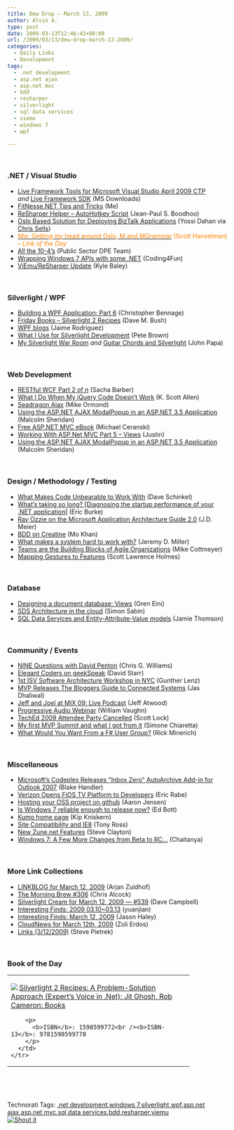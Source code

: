 ```yaml
---
title: Dew Drop – March 13, 2009
author: Alvin A.
type: post
date: 2009-03-13T12:46:43+00:00
url: /2009/03/13/dew-drop-march-13-2009/
categories:
  - Daily Links
  - Development
tags:
  - .net development
  - asp.net ajax
  - asp.net mvc
  - bdd
  - resharper
  - silverlight
  - sql data services
  - viemu
  - windows 7
  - wpf

---
```

&#160;

### .NET / Visual Studio

  * [Live Framework Tools for Microsoft Visual Studio April 2009 CTP][1] _and_&#160;[Live Framework SDK][2] (MS Downloads)
  * [FitNesse.NET Tips and Tricks][3] (Me)
  * [ReSharper Helper – AutoHotkey Script][4] (Jean-Paul S. Boodhoo)
  * [Oslo Based Solution for Deploying BizTalk Applications][5] (Yossi Dahan via [Chris Sells][6])
  * [<font color="#ff8000">Mix: Getting my head around Oslo, M and MGrammar</font>][7] <font color="#ff8000">(Scott Hanselman) <em>– Link of the Day</em></font>
  * [All the 10-4’s][8] (Public Sector DPE Team)
  * [Wrapping Windows 7 APIs with some .NET][9] (Coding4Fun)
  * [ViEmu/ReSharper Update][10] (Kyle Baley)

&#160;

### Silverlight / WPF

  * [Building a WPF Application: Part 6][11] (Christopher Bennage)
  * [Friday Books &#8211; Silverlight 2 Recipes][12] (Dave M. Bush)
  * [WPF blogs][13] (Jaime Rodriguez)
  * [What I Use for Silverlight Development][14] (Pete Brown)
  * [My Silverlight War Room][15] _and_&#160;[Guitar Chords and Silverlight][16] (John Papa)

&#160;

### Web Development

  * [RESTful WCF Part 2 of n][17] (Sacha Barber)
  * [What I Do When My jQuery Code Doesn’t Work][18] (K. Scott Allen)
  * [Seadragon Ajax][19] (Mike Ormond)
  * [Using the ASP.NET AJAX ModalPopup in an ASP.NET 3.5 Application][20] (Malcolm Sheridan)
  * [Free ASP.NET MVC eBook][21] (Michael Ceranski)
  * [Working With ASP.Net MVC Part 5 &#8211; Views][22] (Justin)
  * [Using the ASP.NET AJAX ModalPopup in an ASP.NET 3.5 Application][23] (Malcolm Sheridan)

&#160;

### Design / Methodology / Testing

  * [What Makes Code Unbearable to Work With][24] (Dave Schinkel)
  * [What&#8217;s taking so long? [Diagnosing the startup performance of your .NET application]][25] (Eric Burke)
  * [Ray Ozzie on the Microsoft Application Architecture Guide 2.0][26] (J.D. Meier)
  * [BDD on Creatine][27] (Mo Khan)
  * [What makes a system hard to work with?][28] (Jeremy D. Miller)
  * [Teams are the Building Blocks of Agile Organizations][29] (Mike Cottmeyer)
  * [Mapping Gestures to Features][30] (Scott Lawrence Holmes)

&#160;

### Database

  * [Designing a document database: Views][31] (Oren Eini)
  * [SDS Architecture in the cloud][32] (Simon Sabin)
  * [SQL Data Services and Entity-Attribute-Value models][33] (Jamie Thomson)

&#160;

### Community / Events

  * [NINE Questions with David Penton][34] (Chris G. Williams)
  * [Elegant Coders on geekSpeak][35] (David Starr)
  * [1st ISV Software Architecture Workshop in NYC][36] (Gunther Lenz)
  * [MVP Releases The Bloggers Guide to Connected Systems][37] (Jas Dhaliwal)
  * [Jeff and Joel at MIX 09: Live Podcast][38] (Jeff Atwood)
  * [Progressive Audio Webinar][39] (William Vaughn)
  * [TechEd 2009 Attendee Party Cancelled][40] (Scott Lock)
  * [My first MVP Summit and what I got from it][41] (Simone Chiaretta)
  * [What Would You Want From a F# User Group?][42] (Rick Minerich)

&#160;

### Miscellaneous

  * [Microsoft&#8217;s Codeplex Releases "Inbox Zero" AutoArchive Add-in for Outlook 2007][43] (Blake Handler)
  * [Verizon Opens FiOS TV Platform to Developers][44] (Eric Rabe)
  * [Hosting your OSS project on github][45] (Aaron Jensen)
  * [Is Windows 7 reliable enough to release now?][46] (Ed Bott)
  * [Kumo home page][47] (Kip Kniskern)
  * [Site Compatibility and IE8][48] (Tony Ross)
  * [New Zune.net Features][49] (Steve Clayton)
  * [Windows 7: A Few More Changes from Beta to RC&#8230;][50] (Chaitanya)

&#160;

### More Link Collections

  * [LINKBLOG for March 12, 2009][51] (Arjan Zuidhof)
  * [The Morning Brew #306][52] (Chris Alcock)
  * [Silverlight Cream for March 12, 2009 &#8212; #539][53] (Dave Campbell)
  * [Interesting Finds: 2009 03.10~03.13][54] (yuanjian)
  * [Interesting Finds: March 12, 2009][55] (Jason Haley)
  * [CloudNews for March 12th, 2009][56] (Zoli Erdos)
  * [Links (3/12/2009)][57] (Steve Pietrek)

&#160;

### Book of the Day

<div style="padding-bottom: 0px; margin: 0px; padding-left: 0px; padding-right: 0px; display: inline; float: none; padding-top: 0px" id="scid:7dc1bd33-94bd-46fd-a20b-0131235bcd47:789ae9ba-824e-4e5a-add0-5cc44b10a1e3" class="wlWriterSmartContent">
  <table cellspacing="0" cellpadding="2" width="400" border="0" unselectable="on">
    <tr>
      <td valign="top" width="400">
        <p>
          <a title="Silverlight 2 Recipes: A Problem-Solution Approach (Expert's Voice in .Net): Jit Ghosh, Rob Cameron: Books" href="http://www.amazon.com/exec/obidos/ASIN/1590599772/alvinashcraft-20"><img data-recalc-dims="1" decoding="async" src="https://i0.wp.com/images.amazon.com/images/P/1590599772.01.MZZZZZZZ.jpg?w=660" border="0" align="left" style="float:left" />Silverlight 2 Recipes: A Problem-Solution Approach (Expert&#8217;s Voice in .Net): Jit Ghosh, Rob Cameron: Books</a>
        </p>
        
        <p>
          <b>ISBN</b>: 1590599772<br /><b>ISBN-13</b>: 9781590599778
        </p>
      </td>
    </tr>
  </table>
</div>

&#160;

<div style="padding-bottom: 0px; margin: 0px; padding-left: 0px; padding-right: 0px; display: inline; float: none; padding-top: 0px" id="scid:C16BAC14-9A3D-4c50-9394-FBFEF7A93539:b3b24f1e-40f4-4607-850a-cd5dfe71bdfd" class="wlWriterSmartContent">
  <!--dotnetkickit-->
</div>

&#160;

<div style="padding-bottom: 0px; margin: 0px; padding-left: 0px; padding-right: 0px; display: inline; float: none; padding-top: 0px" id="scid:0767317B-992E-4b12-91E0-4F059A8CECA8:e0359d3f-0d84-4f2c-a99d-e9461bfa0dc7" class="wlWriterSmartContent">
  Technorati Tags: <a href="http://technorati.com/tags/.net+development" rel="tag">.net development</a>,<a href="http://technorati.com/tags/windows+7" rel="tag">windows 7</a>,<a href="http://technorati.com/tags/silverlight" rel="tag">silverlight</a>,<a href="http://technorati.com/tags/wpf" rel="tag">wpf</a>,<a href="http://technorati.com/tags/asp.net+ajax" rel="tag">asp.net ajax</a>,<a href="http://technorati.com/tags/asp.net+mvc" rel="tag">asp.net mvc</a>,<a href="http://technorati.com/tags/sql+data+services" rel="tag">sql data services</a>,<a href="http://technorati.com/tags/bdd" rel="tag">bdd</a>,<a href="http://technorati.com/tags/resharper" rel="tag">resharper</a>,<a href="http://technorati.com/tags/viemu" rel="tag">viemu</a>
</div>

<div class="wlWriterHeaderFooter" style="margin:0px; padding:0px 0px 0px 0px;">
  <div class="shoutIt">
    <a rev="vote-for" href="http://dotnetshoutout.com/Submit?url=http%3a%2f%2fwww.alvinashcraft.com%2f2009%2f03%2f13%2fdew-drop-march-13-2009%2f&title=Dew+Drop+-+March+13%2c+2009"><img decoding="async" alt="Shout it" src="http://dotnetshoutout.com/image.axd?url=https://morningdew-bpc6g3a0fgaxdxcu.eastus2-01.azurewebsites.net/2009/03/13/dew-drop-march-13-2009/" style="border:0px" /></a>
  </div>
</div>

 [1]: http://feedproxy.google.com/~r/MicrosoftDownloadCenter/~3/rnxn4o2WNjM/details.aspx
 [2]: http://feedproxy.google.com/~r/MicrosoftDownloadCenter/~3/kbrkdJAwJI0/details.aspx
 [3]: http://feeds.dzone.com/~r/zones/dotnet/~3/p_EeWdo4beQ/fitnessenet-tips-and-tricks
 [4]: http://feedproxy.google.com/~r/JPBoodhoo/~3/QqbY79eGlFo/ReSharperHelperNdashAutoHotkeyScript.aspx
 [5]: http://geekswithblogs.net/Connected/archive/2009/03/04/oslo-based-solution-for-deploying-biztalk-applications.aspx
 [6]: http://www.sellsbrothers.com/news/showTopic.aspx?ixTopic=2257
 [7]: http://feedproxy.google.com/~r/ScottHanselman/~3/ac27vqoBkEQ/MixGettingMyHeadAroundOsloMAndMGrammar.aspx
 [8]: http://blogs.msdn.com/publicsector/archive/2009/03/12/all-the-10-4-s.aspx
 [9]: http://blogs.msdn.com/coding4fun/archive/2009/03/12/9472136.aspx
 [10]: http://codebetter.com/blogs/kyle.baley/archive/2009/03/13/viemu-resharper-update.aspx
 [11]: http://feeds.dzone.com/~r/zones/dotnet/~3/rO5VvN41kVA/building-wpf-application-part-2
 [12]: http://blog.dmbcllc.com/2009/03/13/friday-books-silverlight-2-recipes/
 [13]: http://blogs.msdn.com/jaimer/archive/2009/03/12/wpf-blogs.aspx
 [14]: http://feedproxy.google.com/~r/PeteBrown/~3/7f7bY1H46kE/What-I-Use-for-Silverlight-Development.aspx
 [15]: http://feedproxy.google.com/~r/JohnPapa/~3/HDdzNs-b7m0/
 [16]: http://feedproxy.google.com/~r/JohnPapa/~3/Ekx6fIMoPHA/
 [17]: http://sachabarber.net/?p=475
 [18]: http://odetocode.com/Blogs/scott/archive/2009/03/12/12643.aspx
 [19]: http://feedproxy.google.com/~r/mikeormond/~3/Kt6NfPKdqkg/seadragon-ajax.aspx
 [20]: http://feedproxy.google.com/~r/netCurryRecentArticles/~3/lHEflqCdUlc/ShowArticle.aspx
 [21]: http://www.codecapers.com/2009/03/free-aspnet-mvc-ebook.html
 [22]: http://feedproxy.google.com/~r/Dev102feed/~3/98hFZwMnkTI/
 [23]: http://www.dotnetcurry.com/ShowArticle.aspx?ID=285&AspxAutoDetectCookieSupport=1
 [24]: http://feedproxy.google.com/~r/CodeZest/~3/RnR-fFlSRvA/what-makes-code-unbearable-to-work-with.aspx
 [25]: http://www.pluralsight.com/community/blogs/eburke/archive/2009/03/12/what-s-taking-so-long-diagnosing-the-startup-performance-of-your-net-application.aspx
 [26]: http://blogs.msdn.com/jmeier/archive/2009/03/12/ray-ozzie-on-the-microsoft-application-architecture-guide-2-0.aspx
 [27]: http://feedproxy.google.com/~r/MosBlog/~3/WzGfSvJPqxw/BDD+On+Creatine.aspx
 [28]: http://feedproxy.google.com/~r/CodeBetter/~3/jqXcCmliTSE/what-makes-a-system-hard-to-work-with.aspx
 [29]: http://feedproxy.google.com/~r/LeadingAgile/~3/t071oAm7Q_8/teams-are-building-blocks-of-agile.html
 [30]: http://slholmes.org/blog/?p=229
 [31]: http://feedproxy.google.com/~r/AyendeRahien/~3/gYYLyOis8-g/designing-a-document-database-views.aspx
 [32]: http://feedproxy.google.com/~r/SimonsSqlServerStuff/~3/6XIDA2fnga4/SDS-Architecture-in-the-cloud.aspx
 [33]: http://blogs.conchango.com/jamiethomson/archive/2009/03/12/sql-data-services-and-entity-attribute-value-models.aspx
 [34]: http://feedproxy.google.com/~r/ChrisGWilliams/~3/rAA-N68Smzo/130057.aspx
 [35]: http://elegantcode.com/2009/03/12/elegant-coders-on-geekspeak/
 [36]: http://blogs.msdn.com/usisvde/archive/2009/03/12/1st-isv-software-architecture-workshop-in-nyc.aspx
 [37]: http://blogs.msdn.com/mvpawardprogram/archive/2009/03/12/mvp-releases-the-bloggers-guide-to-connected-systems.aspx
 [38]: http://blog.stackoverflow.com/2009/03/jeff-and-joel-at-mix-09-live-podcast/
 [39]: http://betav.com/blog/billva/2009/03/progressive-audio-webinar.html
 [40]: http://geekswithblogs.net/slock/archive/2009/03/12/130054.aspx
 [41]: http://feedproxy.google.com/~r/Codeclimber/~3/y-KFsCiMPHw/my-first-mvp-summit-and-what-i-got-from-it.aspx
 [42]: http://www.atalasoft.com/cs/blogs/rickm/archive/2009/03/12/what-would-you-want-from-a-f-user-group.aspx
 [43]: http://bhandler.spaces.live.com/Blog/cns!70F64BC910C9F7F3!5330.entry
 [44]: http://policyblog.verizon.com/PolicyBlog/Blogs/policyblog/EricRabe9/592/VerizonOpensFiOSTVPlatformtoDevelopers.aspx#When:21:07:29.7800000-04:00EST
 [45]: http://feedproxy.google.com/~r/CodeBetter/~3/TM1zzNI-1ow/hosting-your-oss-project-on-github.aspx
 [46]: http://feedproxy.google.com/~r/zdnet/Bott/~3/pnxqImnkM7Y/
 [47]: http://feedproxy.google.com/~r/liveside/~3/p7nihCbF5B8/kumo-home-page.aspx
 [48]: http://blogs.msdn.com/ie/archive/2009/03/12/site-compatibility-and-ie8.aspx
 [49]: http://blogs.msdn.com/stevecla01/archive/2009/03/12/new-zune-net-features.aspx
 [50]: http://blogs.msdn.com/e7/archive/2009/03/13/a-few-more-changes-from-beta-to-rc.aspx
 [51]: http://feedproxy.google.com/~r/ArjansWorld/~3/m50FeG-wO9Q/
 [52]: http://feedproxy.google.com/~r/ReflectivePerspective/~3/W7tRpD7tFUQ/
 [53]: http://geekswithblogs.net/WynApseTechnicalMusings/archive/2009/03/12/130052.aspx
 [54]: http://weblogs.asp.net/yuanjian/archive/2009/03/12/interesting-finds-2009-03-10-03-13.aspx
 [55]: http://jasonhaley.com/blog/archive/2009/03/12/143027.aspx
 [56]: http://feedproxy.google.com/~r/CloudAve/~3/izAyH24A5Rk/cloudnewws-for-march-12th-2009
 [57]: http://spietrek.blogspot.com/2009/03/links-3122009.html